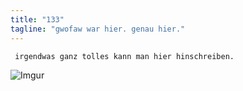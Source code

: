 ```yaml
---
title: "133"
tagline: "gwofaw war hier. genau hier."
---
```


     irgendwas ganz tolles kann man hier hinschreiben.

![Imgur](http://i.imgur.com/MC7LJIa.jpg)
